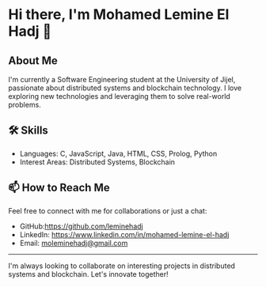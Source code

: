 # Hi there, I'm Mohamed Lemine El Hadj 👋

## About Me
I'm currently a Software Engineering student at the University of Jijel, passionate about distributed systems and blockchain technology. I love exploring new technologies and leveraging them to solve real-world problems.

## 🛠 Skills
- Languages: C, JavaScript, Java, HTML, CSS, Prolog, Python
- Interest Areas: Distributed Systems, Blockchain

## 📫 How to Reach Me
Feel free to connect with me for collaborations or just a chat:
- GitHub:https://github.com/leminehadj
- LinkedIn: https://www.linkedin.com/in/mohamed-lemine-el-hadj
- Email: moleminehadj@gmail.com

---

I'm always looking to collaborate on interesting projects in distributed systems and blockchain. Let's innovate together!

